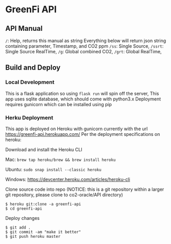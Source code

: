 # GreenFi API 

## API Manual

`/`: Help, returns this manual as string
Everything below will return json string containing parameter, Timestamp, and CO2 ppm
`/ss`: Single Source, 
`/ssrt`: Single Source RealTime, 
`/g`: Global combined CO2, 
`/grt`: Global RealTime, 

## Build and Deploy

### Local Development
This is a flask application so using `flask run` will spin off the server,
This app uses sqlite database, which should come with python3.x
Deployment requires gunicorn which can be installed using pip

### Herku Deployment
This app is deployed on Heroku with gunicorn currently with the url https://greenfi-api.herokuapp.com/
Per the deployment specifications on heroku:

Download and install the Heroku CLI 

Mac: `brew tap heroku/brew && brew install heroku`

Ubuntu: `sudo snap install --classic heroku`

Windows: https://devcenter.heroku.com/articles/heroku-cli

Clone source code into repo (NOTICE: this is a git repository within a larger git repository, please clone to co2-oracle/API directory)
```
$ heroku git:clone -a greenfi-api
$ cd greenfi-api
```

Deploy changes
```
$ git add .
$ git commit -am "make it better"
$ git push heroku master
```
